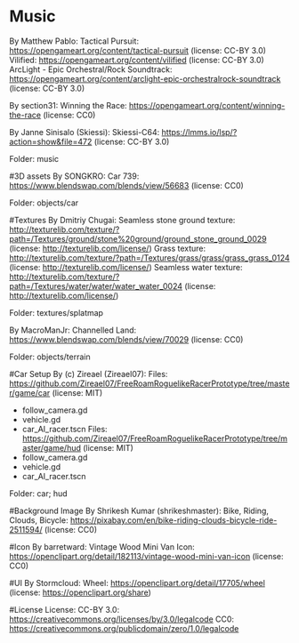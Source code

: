 # Music
By Matthew Pablo:
Tactical Pursuit: https://opengameart.org/content/tactical-pursuit (license: CC-BY 3.0)
Vilified: https://opengameart.org/content/vilified (license: CC-BY 3.0)
ArcLight - Epic Orchestral/Rock Soundtrack: https://opengameart.org/content/arclight-epic-orchestralrock-soundtrack (license: CC-BY 3.0)
 
By section31:
Winning the Race: https://opengameart.org/content/winning-the-race (license: CC0)

By Janne Sinisalo (Skiessi):
Skiessi-C64: https://lmms.io/lsp/?action=show&file=472 (license: CC-BY 3.0)

Folder: music

#3D assets
By SONGKRO:
Car 739: https://www.blendswap.com/blends/view/56683 (license: CC0)

Folder: objects/car

#Textures
By Dmitriy Chugai:
Seamless stone ground texture: http://texturelib.com/texture/?path=/Textures/ground/stone%20ground/ground_stone_ground_0029 (license: http://texturelib.com/license/)
Grass texture: http://texturelib.com/texture/?path=/Textures/grass/grass/grass_grass_0124 (license: http://texturelib.com/license/)
Seamless water texture: http://texturelib.com/texture/?path=/Textures/water/water/water_water_0024 (license: http://texturelib.com/license/)

Folder: textures/splatmap

By MacroManJr:
Channelled Land: https://www.blendswap.com/blends/view/70029 (license: CC0)

Folder: objects/terrain

#Car Setup
By (c) Zireael (Zireael07):
Files: https://github.com/Zireael07/FreeRoamRoguelikeRacerPrototype/tree/master/game/car (license: MIT)
- follow_camera.gd
- vehicle.gd
- car_AI_racer.tscn
Files: https://github.com/Zireael07/FreeRoamRoguelikeRacerPrototype/tree/master/game/hud (license: MIT)
- follow_camera.gd
- vehicle.gd
- car_AI_racer.tscn

Folder: car; hud

#Background Image
By Shrikesh Kumar (shrikeshmaster):
Bike, Riding, Clouds, Bicycle: https://pixabay.com/en/bike-riding-clouds-bicycle-ride-2511594/ (license: CC0)


#Icon
By barretward:
Vintage Wood Mini Van Icon: https://openclipart.org/detail/182113/vintage-wood-mini-van-icon (license: CC0)

#UI
By Stormcloud:
Wheel: https://openclipart.org/detail/17705/wheel (license: https://openclipart.org/share)


#License
License:
CC-BY 3.0: https://creativecommons.org/licenses/by/3.0/legalcode
CC0: https://creativecommons.org/publicdomain/zero/1.0/legalcode




